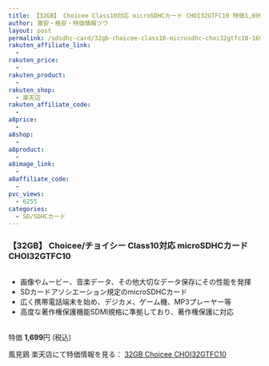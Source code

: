 ```yaml
---
title: 【32GB】 Choicee Class10対応 microSDHCカード CHOI32GTFC10 特価1,699円！送料無料！
author: 激安・格安・特価情報ツウ
layout: post
permalink: /sdsdhc-card/32gb-choicee-class10-microsdhc-choi32gtfc10-1699.html
rakuten_affiliate_link:
  - 
rakuten_price:
  - 
rakuten_product:
  - 
rakuten_shop:
  - 楽天店
rakuten_affiliate_code:
  - 
a8price:
  - 
a8shop:
  - 
a8product:
  - 
a8image_link:
  - 
a8affiliate_code:
  - 
pvc_views:
  - 6255
categories:
  - SD/SDHCカード
---
```

### 【32GB】 Choicee/チョイシー Class10対応 microSDHCカード CHOI32GTFC10

<div class="img-bg2 img_L">
  <a href="http://hb.afl.rakuten.co.jp/hgc/0ce5cd37.4dc4be8c.0ce5cd38.8442cdc4/?pc=http%3a%2f%2fitem.rakuten.co.jp%2fkazamidori%2f4712774386841%2f%3fscid%3daf_link_img&m=http%3a%2f%2fm.rakuten.co.jp%2fkazamidori%2fi%2f10005860%2f" target="_blank"><img src="http://i2.wp.com/thumbnail.image.rakuten.co.jp/@0_mall/kazamidori/cabinet/products4/4712774386841.jpg?w=546" border="0" title="" alt="" data-recalc-dims="1" /></a>
</div>

<!--more-->

  * 画像やムービー、音楽データ、その他大切なデータ保存にその性能を発揮
  * SDカードアソシエーション規定のmicroSDHCカード
  * 広く携帯電話端末を始め、デジカメ、ゲーム機、MP3プレーヤー等
  * 高度な著作権保護機能SDMI規格に準拠しており、著作権保護に対応

<br clear="all" />特価 <span class="tokka-price"><strong>1,699</strong></span>円 (税込)  
  
風見鶏 楽天店にて特価情報を見る： <a href="http://hb.afl.rakuten.co.jp/hgc/0ce5cd37.4dc4be8c.0ce5cd38.8442cdc4/?pc=http%3a%2f%2fitem.rakuten.co.jp%2fkazamidori%2f4712774386841%2f%3fscid%3daf_link_img&m=http%3a%2f%2fm.rakuten.co.jp%2fkazamidori%2fi%2f10005860%2f" target="_blank"><span class="fs150p">32GB Choicee CHOI32GTFC10</span></a>